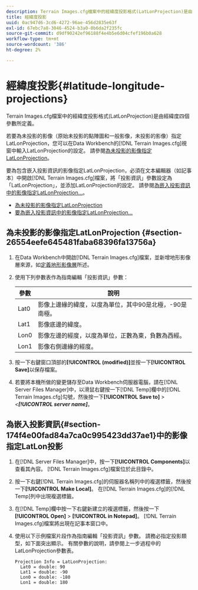 ```yaml
---
description: Terrain Images.cfg檔案中的經緯度投影格式(LatLonProjection)是由經緯度四個參數所定義。
title: 經緯度投影
uuid: 0ac947d6-3cd6-4272-96ae-456d2835e63f
exl-id: 67ebc7a8-3046-4524-b3a0-0b6da2f235fc
source-git-commit: d9df90242ef96188f4e4b5e6d04cfef196b0a628
workflow-type: tm+mt
source-wordcount: '386'
ht-degree: 2%

---
```


# 經緯度投影{#latitude-longitude-projections}

Terrain Images.cfg檔案中的經緯度投影格式(LatLonProjection)是由經緯度四個參數所定義。

若要為未投影的影像（原始未投影的點陣圖和一般影像，未投影的影像）指定LatLonProjection，您可以在Data Workbench的[!DNL Terrain Images.cfg]視窗中輸入LatLonProjection的設定。 請參閱[為未投影的影像指定LatLonProjection](../../../../../home/c-geo-oview/c-wk-img-lyrs/c-trn-img-lyrs/c-proj-info-trn-imgs/c-lat-long-proj.md#section-26554eefe645481faba68396fa13756a)。

要為包含嵌入投影資訊的影像指定LatLonProjection，必須在文本編輯器（如記事本）中開啟[!DNL Terrain Images.cfg]檔案，將「投影資訊」參數設定為「LatLonProjection」，並添加LatLonProjection的設定。 請參閱[為嵌入投影資訊中的影像指定LatLonProjection...](../../../../../home/c-geo-oview/c-wk-img-lyrs/c-trn-img-lyrs/c-proj-info-trn-imgs/c-lat-long-proj.md#section-174f4e00fad84a7ca0c995423dd37ae1)。

* [為未投影的影像指定LatLonProjection](../../../../../home/c-geo-oview/c-wk-img-lyrs/c-trn-img-lyrs/c-proj-info-trn-imgs/c-lat-long-proj.md#section-26554eefe645481faba68396fa13756a)
* [要為嵌入投影資訊中的影像指定LatLonProjection...](../../../../../home/c-geo-oview/c-wk-img-lyrs/c-trn-img-lyrs/c-proj-info-trn-imgs/c-lat-long-proj.md#section-174f4e00fad84a7ca0c995423dd37ae1)

## 為未投影的影像指定LatLonProjection {#section-26554eefe645481faba68396fa13756a}

1. 在Data Workbench中開啟[!DNL Terrain Images.cfg]檔案，並新增地形影像層來源，如[定義地形影像層](../../../../../home/c-geo-oview/c-wk-img-lyrs/c-trn-img-lyrs/c-trn-img-lyrs.md#concept-8a0a16013e824ac29f35a0349b5d8ccf)所述。

1. 使用下列參數表作為指南編輯「投影資訊」參數：

   | 參數 | 說明 |
   |---|---|
   | Lat0 | 影像上邊緣的緯度，以度為單位，其中90是北極，-90是南極。 |
   | Lat1 | 影像底邊的緯度。 |
   | Lon0 | 影像左邊的經度，以度為單位，正數為東，負數為西經。 |
   | Lon1 | 影像右側邊緣的經度。 |

1. 按一下右鍵窗口頂部的&#x200B;**[!UICONTROL (modified)]**&#x200B;並按一下&#x200B;**[!UICONTROL Save]**&#x200B;以保存檔案。

1. 若要將本機所做的變更儲存至Data Workbench伺服器電腦，請在[!DNL Server Files Manager]中，以滑鼠右鍵按一下[!DNL Temp]欄中的[!DNL Terrain Images.cfg]勾號，然後按一下&#x200B;**[!UICONTROL Save to]** > *&lt;**[!UICONTROL server name]***。

## 為嵌入投影資訊{#section-174f4e00fad84a7ca0c995423dd37ae1}中的影像指定LatLon投影

1. 在[!DNL Server Files Manager]中，按一下&#x200B;**[!UICONTROL Components]**&#x200B;以查看其內容。 [!DNL Terrain Images.cfg]檔案位於此目錄中。

1. 按一下右鍵[!DNL Terrain Images.cfg]的伺服器名稱列中的複選標籤，然後按一下&#x200B;**[!UICONTROL Make Local]**。 在[!DNL Terrain Images.cfg]的[!DNL Temp]列中出現複選標籤。

1. 在[!DNL Temp]欄中按一下右鍵新建立的複選標籤，然後按一下&#x200B;**[!UICONTROL Open]** > **[!UICONTROL in Notepad]**。 [!DNL Terrain Images.cfg]檔案將出現在記事本窗口中。

1. 使用以下示例檔案片段作為指南編輯「投影資訊」參數。 請務必指定投影類型，如下面突出顯示。 有關參數的說明，請參閱上一步過程中的LatLonProjection參數表。

   ```
   Projection Info = LatLonProjection: 
     Lat0 = double: 90
     Lat1 = double: -90
     Lon0 = double: -180
     Lon1 = double: 180
   ```
